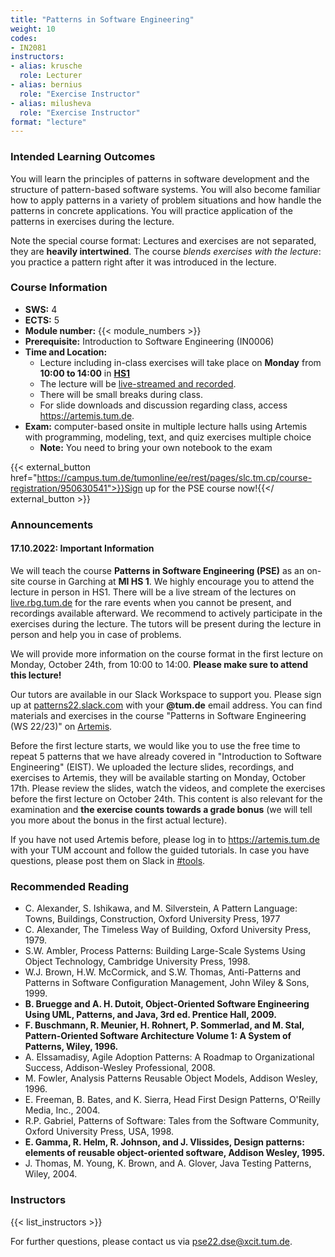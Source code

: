 ```yaml
---
title: "Patterns in Software Engineering"
weight: 10
codes:
- IN2081
instructors:
- alias: krusche
  role: Lecturer
- alias: bernius
  role: "Exercise Instructor"
- alias: milusheva
  role: "Exercise Instructor"
format: "lecture"
---
```

### Intended Learning Outcomes
You will learn the principles of patterns in software development and the structure of pattern-based software systems. You will also become familiar how to apply patterns in a variety of problem situations and how handle the patterns in concrete applications. You will practice application of the patterns in exercises during the lecture.

Note the special course format: Lectures and exercises are not separated, they are **heavily intertwined**. The course _blends exercises with the lecture_: you practice a pattern right after it was introduced in the lecture.

### Course Information
- **SWS:** 4  
- **ECTS:** 5  
- **Module number:** {{< module_numbers >}}
- **Prerequisite:** Introduction to Software Engineering (IN0006)
- **Time and Location:**
  - Lecture including in-class exercises will take place on **Monday** from **10:00 to 14:00** in [**HS1**](https://nav.tum.de/room/5602.EG.001)
  - The lecture will be [live-streamed and recorded](https://live.rbg.tum.de/course/2022/W/pse).
  - There will be small breaks during class.
  - For slide downloads and discussion regarding class, access https://artemis.tum.de.
- **Exam:** computer-based onsite in multiple lecture halls using Artemis with programming, modeling, text, and quiz exercises multiple choice
  - **Note:** You need to bring your own notebook to the exam

{{< external_button href="https://campus.tum.de/tumonline/ee/rest/pages/slc.tm.cp/course-registration/950630541">}}Sign up for the PSE course now!{{</ external_button >}}

### Announcements

#### 17.10.2022: Important Information
We will teach the course **Patterns in Software Engineering (PSE)** as an on-site course in Garching at **MI HS 1**.
We highly encourage you to attend the lecture in person in HS1. There will be a live stream of the lectures on [live.rbg.tum.de](https://live.rbg.tum.de/course/2022/W/pse) for the rare events when you cannot be present, and recordings available afterward. We recommend to actively participate in the exercises during the lecture. The tutors will be present during the lecture in person and help you in case of problems.

We will provide more information on the course format in the first lecture on Monday, October 24th, from 10:00 to 14:00. **Please make sure to attend this lecture!**

Our tutors are available in our Slack Workspace to support you. Please sign up at [patterns22.slack.com](https://patterns22.slack.com/signup) with your **@tum.de** email address. You can find materials and exercises in the course "Patterns in Software Engineering (WS 22/23)" on [Artemis](https://artemis.tum.de/).

Before the first lecture starts, we would like you to use the free time to repeat 5 patterns that we have already covered in "Introduction to Software Engineering" (EIST). We uploaded the lecture slides, recordings, and exercises to Artemis, they will be available starting on Monday, October 17th. Please review the slides, watch the videos, and complete the exercises before the first lecture on October 24th. This content is also relevant for the examination and **the exercise counts towards a grade bonus** (we will tell you more about the bonus in the first actual lecture).

If you have not used Artemis before, please log in to https://artemis.tum.de with your TUM account and follow the guided tutorials. In case you have questions, please post them on Slack in [#tools](https://patterns22.slack.com/archives/C0473FX6HEV).


### Recommended Reading
- C. Alexander, S. Ishikawa, and M. Silverstein, A Pattern Language: Towns, Buildings, Construction, Oxford University Press, 1977
- C. Alexander, The Timeless Way of Building, Oxford University Press, 1979.
- S.W. Ambler, Process Patterns: Building Large-Scale Systems Using Object Technology, Cambridge University Press, 1998.
- W.J. Brown, H.W. McCormick, and S.W. Thomas, Anti-Patterns and Patterns in Software Configuration Management, John Wiley & Sons, 1999.
- **B. Bruegge and A. H. Dutoit, Object-Oriented Software Engineering Using UML, Patterns, and Java, 3rd ed. Prentice Hall, 2009.**
- **F. Buschmann, R. Meunier, H. Rohnert, P. Sommerlad, and M. Stal, Pattern-Oriented Software Architecture Volume 1: A System of Patterns, Wiley, 1996.**
- A. Elssamadisy, Agile Adoption Patterns: A Roadmap to Organizational Success, Addison-Wesley Professional, 2008.
- M. Fowler, Analysis Patterns Reusable Object Models, Addison Wesley, 1996.
- E. Freeman, B. Bates, and K. Sierra, Head First Design Patterns, O'Reilly Media, Inc., 2004.
- R.P. Gabriel, Patterns of Software: Tales from the Software Community, Oxford University Press, USA, 1998.
- **E. Gamma, R. Helm, R. Johnson, and J. Vlissides, Design patterns: elements of reusable object-oriented software, Addison Wesley, 1995.**
- J. Thomas, M. Young, K. Brown, and A. Glover, Java Testing Patterns, Wiley, 2004.

### Instructors
{{< list_instructors >}}

For further questions, please contact us via pse22.dse@xcit.tum.de.
